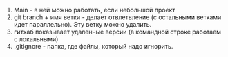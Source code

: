 1.  Main - в ней можно работать, если небольшой проект
2.  git branch + имя ветки - делает отвлетвление (с остальными ветками идет параллельно). Эту ветку можно удалить.
3. гитхаб показывает удаленные версии (в командной строке работаем с локальными)
4. .gitignore - папка, где файлы, который надо игнорить.